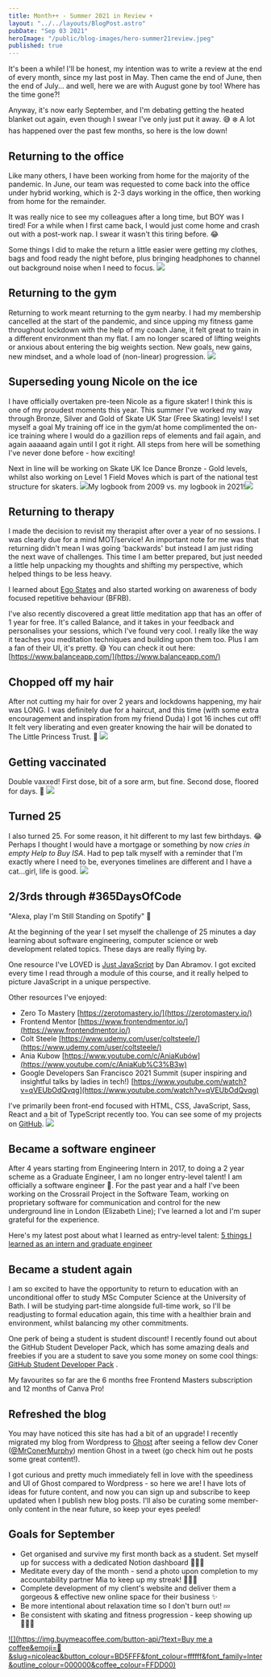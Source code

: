```yaml
---
title: Month++ - Summer 2021 in Review ☀️
layout: "../../layouts/BlogPost.astro"
pubDate: "Sep 03 2021"
heroImage: "/public/blog-images/hero-summer21review.jpeg"
published: true
---
```


It's been a while! I'll be honest, my intention was to write a review at the end of every month, since my last post in May. Then came the end of June, then the end of July... and well, here we are with August gone by too! Where has the time gone?!

Anyway, it's now early September, and I'm debating getting the heated blanket out again, even though I swear I've only just put it away. 😅 ❄️ A lot has happened over the past few months, so here is the low down!

## Returning to the office

Like many others, I have been working from home for the majority of the pandemic. In June, our team was requested to come back into the office under hybrid working, which is 2-3 days working in the office, then working from home for the remainder.

It was really nice to see my colleagues after a long time, but BOY was I tired! For a while when I first came back, I would just come home and crash out with a post-work nap. I swear it wasn't this tiring before. 😂

Some things I did to make the return a little easier were getting my clothes, bags and food ready the night before, plus bringing headphones to channel out background noise when I need to focus.
![](__GHOST_URL__/content/images/2021/09/Screenshot_20210904-184509_Photos.jpg)
## Returning to the gym

Returning to work meant returning to the gym nearby. I had my membership cancelled at the start of the pandemic, and since upping my fitness game throughout lockdown with the help of my coach Jane, it felt great to train in a different environment than my flat. I am no longer scared of lifting weights or anxious about entering the big weights section. New goals, new gains, new mindset, and a whole load of (non-linear) progression.
![](__GHOST_URL__/content/images/2021/09/Screenshot_20210902-212659_Gallery.jpg)
## Superseding young Nicole on the ice

I have officially overtaken pre-teen Nicole as a figure skater! I think this is one of my proudest moments this year. This summer I've worked my way through Bronze, Silver and Gold of Skate UK Star (Free Skating) levels! I set myself a goal My training off ice in the gym/at home complimented the on-ice training where I would do a gazillion reps of elements and fail again, and again aaaaand again until I got it right. All steps from here will be something I've never done before - how exciting!

Next in line will be working on Skate UK Ice Dance Bronze - Gold levels, whilst also working on Level 1 Field Moves which is part of the national test structure for skaters.
![](__GHOST_URL__/content/images/2021/09/20210904_071540.jpg)My logbook from 2009 vs. my logbook in 2021!![](__GHOST_URL__/content/images/2021/09/Screenshot_20210904-184942_Gallery.jpg)
## Returning to therapy

I made the decision to revisit my therapist after over a year of no sessions. I was clearly due for a mind MOT/service! An important note for me was that returning didn't mean I was going 'backwards' but instead I am just riding the next wave of challenges. This time I am better prepared, but just needed a little help unpacking my thoughts and shifting my perspective, which helped things to be less heavy.

I learned about [Ego States](https://counsellingtutor.com/counselling-approaches/transactional-analysis/what-are-ego-states/) and also started working on awareness of body focused repetitive behaviour (BFRB).

I've also recently discovered a great little meditation app that has an offer of 1 year for free. It's called Balance, and it takes in your feedback and personalises your sessions, which I've found very cool. I really like the way it teaches you meditation techniques and building upon them too. Plus I am a fan of their UI, it's pretty. 😅 You can check it out here: [https://www.balanceapp.com/](https://www.balanceapp.com/)

## Chopped off my hair

After not cutting my hair for over 2 years and lockdowns happening, my hair was LONG. I was definitely due for a haircut, and this time (with some extra encouragement and inspiration from my friend Duda) I got 16 inches cut off! It felt very liberating and even greater knowing the hair will be donated to The Little Princess Trust. 🥰
![](__GHOST_URL__/content/images/2021/09/Screenshot_20210904-184027_Photos-1.jpg)
## Getting vaccinated

Double vaxxed! First dose, bit of a sore arm, but fine. Second dose, floored for days. 🥴
![](__GHOST_URL__/content/images/2021/09/Screenshot_20210902-213457_Photos.jpg)
## Turned 25

I also turned 25. For some reason, it hit different to my last few birthdays. 😂 Perhaps I thought I would have a mortgage or something by now *cries in empty Help to Buy ISA*. Had to pep talk myself with a reminder that I'm exactly where I need to be, everyones timelines are different and I have a cat...girl, life is good.
![](__GHOST_URL__/content/images/2021/09/Screenshot_20210904-184135_Photos.jpg)
## 2/3rds through #365DaysOfCode

"Alexa, play I'm Still Standing on Spotify" 🎵

At the beginning of the year I set myself the challenge of 25 minutes a day learning about software engineering, computer science or web development related topics. These days are really flying by.

One resource I've LOVED is [Just JavaScript](https://justjavascript.com/)  by Dan Abramov. I got excited every time I read through a module of this course, and it really helped to picture JavaScript in a unique perspective.

Other resources I've enjoyed:

- Zero To Mastery [https://zerotomastery.io/](https://zerotomastery.io/)
- Frontend Mentor  [https://www.frontendmentor.io/](https://www.frontendmentor.io/)
- Colt Steele [https://www.udemy.com/user/coltsteele/](https://www.udemy.com/user/coltsteele/)
- Ania Kubow [https://www.youtube.com/c/AniaKubów](https://www.youtube.com/c/AniaKub%C3%B3w)
- Google Developers San Francisco 2021 Summit (super inspiring and insightful talks by ladies in tech!) [https://www.youtube.com/watch?v=qVEUbOdQvqg](https://www.youtube.com/watch?v=qVEUbOdQvqg)

I've primarily been front-end focused with HTML, CSS, JavaScript, Sass, React and a bit of TypeScript recently too. You can see some of my projects on [GitHub](https://github.com/nicoleanalisecox).
![](__GHOST_URL__/content/images/2021/09/Screenshot_20210904-184603_Photos.jpg)
## Became a software engineer

After 4 years starting from Engineering Intern in 2017, to doing a 2 year scheme as a Graduate Engineer, I am no longer entry-level talent! I am officially a software engineer 🥺. For the past year and a half I've been working on the Crossrail Project in the Software Team, working on proprietary software for communication and control for the new underground line in London (Elizabeth Line); I've learned a lot and I'm super grateful for the experience.

Here's my latest post about what I learned as entry-level talent: [5 things I learned as an intern and graduate engineer](https://nicoleanalisecox.com/5-things-i-learned-as-an-intern-and-graduate-engineer/)

## Became a student again

I am so excited to have the opportunity to return to education with an unconditional offer to study MSc Computer Science at the University of Bath. I will be studying part-time alongside full-time work, so I'll be readjusting to formal education again, this time with a healthier brain and environment, whilst balancing my other commitments.

One perk of being a student is student discount! I recently found out about the GitHub Student Developer Pack, which has some amazing deals and freebies if you are a student to save you some money on some cool things: [GitHub Student Developer Pack](https://education.github.com/pack) .

My favourites so far are the 6 months free Frontend Masters subscription and 12 months of Canva Pro!

## Refreshed the blog

You may have noticed this site has had a bit of an upgrade! I recently migrated my blog from Wordpress to [Ghost](https://ghost.org/) after seeing a fellow dev Coner ([@MrConerMurphy](https://twitter.com/MrConerMurphy)) mention Ghost in a tweet (go check him out he posts some great content!).

I got curious and pretty much immediately fell in love with the speediness and UI of Ghost compared to Wordpress - so here we are! I have lots of ideas for future content, and now you can sign up and subscribe to keep updated when I publish new blog posts. I'll also be curating some member-only content in the near future, so keep your eyes peeled!

## Goals for September

- Get organised and survive my first month back as a student. Set myself up for success with a dedicated Notion dashboard 👩🏻‍🎓
- Meditate every day of the month - send a photo upon completion to my accountability partner Mia to keep up my streak! 🧘🏻‍♀️
- Complete development of my client's website and deliver them a gorgeous & effective new online space for their business ✨
- Be more intentional about relaxation time so I don't burn out! 💤
- Be consistent with skating and fitness progression - keep showing up 🏋🏻‍♀️

[![](https://img.buymeacoffee.com/button-api/?text=Buy me a coffee&emoji=🌸&slug=nicoleac&button_colour=BD5FFF&font_colour=ffffff&font_family=Inter&outline_colour=000000&coffee_colour=FFDD00)](https://www.buymeacoffee.com/nicoleac)
